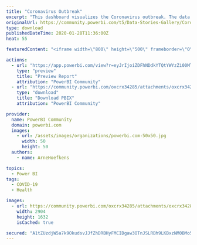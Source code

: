 ```yaml
---
title: "Coronavirus Outbreak"
excerpt: "This dashboard visualizes the Coronavirus outbreak. The data is refreshed hourly Data sources: WHO , CDC , NHC , and Dingxiangyuan ."
originalUrl: https://community.powerbi.com/t5/Data-Stories-Gallery/Coronavirus-Outbreak/m-p/914037
type: download
publishedDateTime: 2020-01-28T11:36:00Z
heat: 55

featuredContent: "<iframe width=\"800\" height=\"500\" frameborder=\"0\" src=\"https://app.powerbi.com/view?r=eyJrIjoiZDFhNDdkYTQtYWYzZi00MTBiLTllZmItODJhZjc1ODI1M2M4IiwidCI6IjUyMzU0N2M3LTlmOTYtNDVhNS05ZjA3LTFkYmQyMmM3ZTNhNiIsImMiOjh9\"></iframe>"

actions:
  - url: "https://app.powerbi.com/view?r=eyJrIjoiZDFhNDdkYTQtYWYzZi00MTBiLTllZmItODJhZjc1ODI1M2M4IiwidCI6IjUyMzU0N2M3LTlmOTYtNDVhNS05ZjA3LTFkYmQyMmM3ZTNhNiIsImMiOjh9"
    type: "preview"
    title: "Preview Report"
    attribution: "PowerBI Community"
  - url: "https://community.powerbi.com/oxcrx34285/attachments/oxcrx34285/DataStoriesGallery/3287/6/corona.pbix"
    type: "download"
    title: "Download PBIX"
    attribution: "PowerBI Community"

provider:
  name: PowerBI Community
  domain: powerbi.com
  images:
    - url: /assets/images/organizations/powerbi.com-50x50.jpg
      width: 50
      height: 50
  authors:
    - name: ArneHoefkens

topics:
  - Power BI
tags:
  - COVID-19
  - Health

images:
  - url: https://community.powerbi.com/oxcrx34285/attachments/oxcrx34285/DataStoriesGallery/3287/5/Corona%20Dashboard.png
    width: 2904
    height: 1632
    isCached: true

secured: "A1tZUzdjW5a7k9OkudsvJJfZhDRBHyFMCIDgaw3OTnJSLRBh9LKBxzNM0BMo50qEEpq7zIe+NXbJU+1zzwN4sIWYMXe55W18KgLdGqZ6dIL67ADCOdD263m26qpM8KLCRnISt1w+qiWf6IVNywTaHMbssFD/fhXK+NChIl72loBVcPxHq3mxfZjFIzsbetFvnKhYIPQFT3/VrOfAORCyXTnlOCqQPlvcx44JONLDaBx7TR/Nsv5J/QRg5u4DcB19cjLzm8QAM91MyjGZQBZA8IUFdqBR8xTMfX2lXeKl+2dvMljAkz/LJfanX+c1SU1dQmlD28kEFPImoXq4R0BBNP76oiqjKOMUYwd81mM+dbxM3W3/wNc2HzUvyNcUVCQppj/sWR2OZ2WFBJuGkkwWAkJ/ZcuwEG6NjXucaX4r3Ko=;geuQTUSwrQqrw+RC8By+VA=="
---
```



